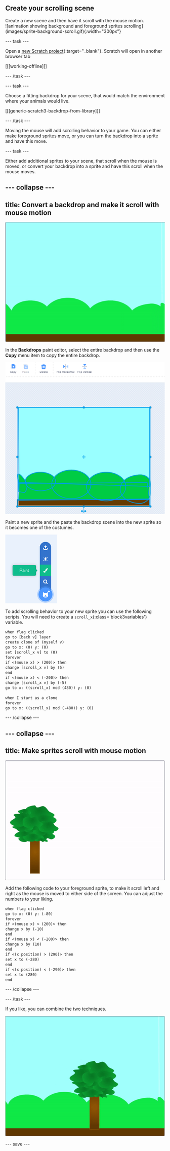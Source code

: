 ## Create your scrolling scene

<div style="display: flex; flex-wrap: wrap">
<div style="flex-basis: 200px; flex-grow: 1; margin-right: 15px;">
Create a new scene and then have it scroll with the mouse motion.
</div>
<div>
![animation showing background and foreground sprites scrolling](images/sprite-background-scroll.gif){:width="300px"}
</div>
</div>
 
 --- task ---

Open a [new Scratch project](https://rpf.io/scratch-new){:target="_blank"}. Scratch will open in another browser tab

[[[working-offline]]]

--- /task ---

--- task ---

Choose a fitting backdrop for your scene, that would match the environment where your animals would live.

[[[generic-scratch3-backdrop-from-library]]]

--- /task ---

Moving the mouse will add scrolling behavior to your game. You can either make foreground sprites move, or you can turn the backdrop into a sprite and have this move.

--- task ---

Either add additional sprites to your scene, that scroll when the mouse is moved, or convert your backdrop into a sprite and have this scroll when the mouse moves.

--- collapse ---
---
title: Convert a backdrop and make it scroll with mouse motion
---

![backdrop converted to a sprite and scrolling left and right with the mouse pointer](images/scroll-background.gif)

In the **Backdrops** paint editor, select the entire backdrop and then use the **Copy** menu item to copy the entire backdrop.

![the backdrop has been selected and the copy menu item is shown in the top left](images/copy-backdrop.png)

Paint a new sprite and the paste the backdrop scene into the new sprite so it becomes one of the costumes.

![paint sprite selected from the create new sprite menu](images/paint-sprite.png)

To add scrolling behavior to your new sprite you can use the following scripts. You will need to create a `scroll_x`{:class='block3variables'} variable.

```blocks3
when flag clicked
go to [back v] layer
create clone of (myself v)
go to x: (0) y: (0)
set [scroll_x v] to (0)
forever
if <(mouse x) > (200)> then
change [scroll_x v] by (5)
end
if <(mouse x) < (-200)> then
change [scroll_x v] by (-5)
go to x: ((scroll_x) mod (480)) y: (0)

when I start as a clone
forever
go to x: ((scroll_x) mod (-480)) y: (0)
```

--- /collapse ---

--- collapse ---
---
title: Make sprites scroll with mouse motion
---

![animation showing a tree scrolling as the mouse is moved](images/sprite-scroll.gif)

Add the following code to your foreground sprite, to make it scroll left and right as the mouse is moved to either side of the screen. You can adjust the numbers to your liking.

```blocks3
when flag clicked
go to x: (0) y: (-80)
forever
if <(mouse x) > (200)> then
change x by (-10)
end
if <(mouse x) < (-200)> then
change x by (10)
end
if <(x position) > (290)> then
set x to (-280)
end
if <(x position) < (-290)> then
set x to (280)
end
```

--- /collapse ---

--- /task ---

If you like, you can combine the two techniques.

![animation showing background and foreground sprites scrolling](images/sprite-background-scroll.gif)


--- save ---